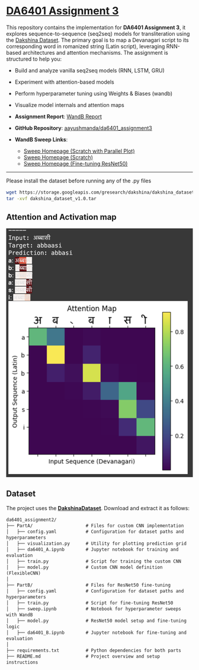 # [DA6401 Assignment 3](https://wandb.ai/sivasankar1234/DA6401/reports/Assignment-3--VmlldzoxMjM4MjYzMg)



This repository contains the implementation for **DA6401 Assignment 3**, it explores sequence-to-sequence (seq2seq) models for transliteration using the [Dakshina Dataset](https://github.com/google-research-datasets/dakshina). The primary goal is to map a Devanagari script to its corresponding word in romanized string (Latin script), leveraging RNN-based architectures and attention mechanisms. The assignment is structured to help you:

- Build and analyze vanilla seq2seq models (RNN, LSTM, GRU)
- Experiment with attention-based models
- Perform hyperparameter tuning using Weights & Biases (wandb)
- Visualize model internals and attention maps

- **Assignment Report**: [WandB Report](https://wandb.ai/da24s016-indian-institute-of-technology-madras/da6401-assignment3/reports/DA6401-Assignment-3-Report--VmlldzoxMjg0NDY3Mg)
- **GitHub Repository**: [aayushmanda/da6401_assignment3](https://github.com/aayushmanda/da6401_assignment3)
- **WandB Sweep Links**:
  - [Sweep Homepage (Scratch with Parallel Plot)](https://wandb.ai/da24s016-indian-institute-of-technology-madras/da6401-assignment2/sweeps/letqkeos?nw=nwuserda24s016)
  - [Sweep Homepage (Scratch)](https://wandb.ai/da24s016-indian-institute-of-technology-madras/da6401-assignment2?nw=nwuserda24s016)
  - [Sweep Homepage (Fine-tuning ResNet50)](https://wandb.ai/da24s016-indian-institute-of-technology-madras/resnet50-pytorch-tuning/sweeps/im2xbayo?nw=nwuserda24s016)


---
Please install the dataset before running any of the .py files
```bash
wget https://storage.googleapis.com/gresearch/dakshina/dakshina_dataset_v1.0.tar
tar -xvf dakshina_dataset_v1.0.tar

```
## Attention and Activation map
![](Attention.png)

## Dataset
The project uses the [**DakshinaDataset**](https://github.com/google-research-datasets/dakshina). Download and extract it as follows:

```
da6401_assignment2/
├── PartA/                    # Files for custom CNN implementation
│   ├── config.yaml           # Configuration for dataset paths and hyperparameters
│   ├── visualization.py      # Utility for plotting prediction grid
│   ├── da6401_A.ipynb        # Jupyter notebook for training and evaluation
│   ├── train.py              # Script for training the custom CNN
│   ├── model.py              # Custom CNN model definition (FlexibleCNN)
│
├── PartB/                    # Files for ResNet50 fine-tuning
│   ├── config.yaml           # Configuration for dataset paths and hyperparameters
│   ├── train.py              # Script for fine-tuning ResNet50
│   ├── sweep.ipynb           # Notebook for hyperparameter sweeps with WandB
│   ├── model.py              # ResNet50 model setup and fine-tuning logic
│   ├── da6401_B.ipynb        # Jupyter notebook for fine-tuning and evaluation
│
├── requirements.txt          # Python dependencies for both parts
├── README.md                 # Project overview and setup instructions
```